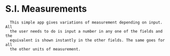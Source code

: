 # S.I. Measurements

      This simple app gives variations of measurement depending on input. All
      the user needs to do is input a number in any one of the fields and the
      equivalent is shown instantly in the other fields. The same goes for all
      the other units of measurement.
